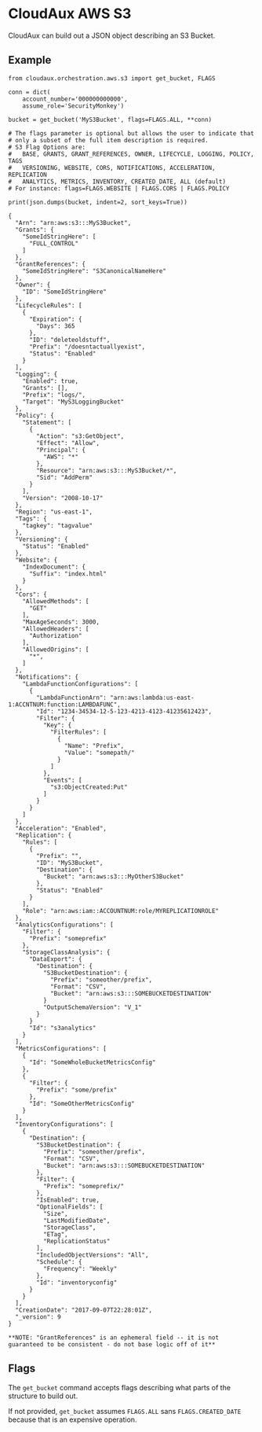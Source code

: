 # CloudAux AWS S3

CloudAux can build out a JSON object describing an S3 Bucket.

## Example

    from cloudaux.orchestration.aws.s3 import get_bucket, FLAGS

    conn = dict(
        account_number='000000000000',
        assume_role='SecurityMonkey')

    bucket = get_bucket('MyS3Bucket', flags=FLAGS.ALL, **conn)

    # The flags parameter is optional but allows the user to indicate that
    # only a subset of the full item description is required.
    # S3 Flag Options are:
    #   BASE, GRANTS, GRANT_REFERENCES, OWNER, LIFECYCLE, LOGGING, POLICY, TAGS
    #   VERSIONING, WEBSITE, CORS, NOTIFICATIONS, ACCELERATION, REPLICATION
    #   ANALYTICS, METRICS, INVENTORY, CREATED_DATE, ALL (default)
    # For instance: flags=FLAGS.WEBSITE | FLAGS.CORS | FLAGS.POLICY

    print(json.dumps(bucket, indent=2, sort_keys=True))

    {
      "Arn": "arn:aws:s3:::MyS3Bucket",
      "Grants": {
        "SomeIdStringHere": [
          "FULL_CONTROL"
        ]
      },
      "GrantReferences": {
        "SomeIdStringHere": "S3CanonicalNameHere"
      },
      "Owner": {
        "ID": "SomeIdStringHere"
      },
      "LifecycleRules": [
        {
          "Expiration": {
            "Days": 365
          },
          "ID": "deleteoldstuff",
          "Prefix": "/doesntactuallyexist",
          "Status": "Enabled"
        }
      ],
      "Logging": {
        "Enabled": true,
        "Grants": [],
        "Prefix": "logs/",
        "Target": "MyS3LoggingBucket"
      },
      "Policy": {
        "Statement": [
          {
            "Action": "s3:GetObject",
            "Effect": "Allow",
            "Principal": {
              "AWS": "*"
            },
            "Resource": "arn:aws:s3:::MyS3Bucket/*",
            "Sid": "AddPerm"
          }
        ],
        "Version": "2008-10-17"
      },
      "Region": "us-east-1",
      "Tags": {
        "tagkey": "tagvalue"
      },
      "Versioning": {
        "Status": "Enabled"
      },
      "Website": {
        "IndexDocument": {
          "Suffix": "index.html"
        }
      },
      "Cors": {
        "AllowedMethods": [
          "GET"
        ],
        "MaxAgeSeconds": 3000,
        "AllowedHeaders": [
          "Authorization"
        ],
        "AllowedOrigins": [
          "*",
        ]
      },
      "Notifications": {
        "LambdaFunctionConfigurations": [
          {
            "LambdaFunctionArn": "arn:aws:lambda:us-east-1:ACCNTNUM:function:LAMBDAFUNC",
            "Id": "1234-34534-12-5-123-4213-4123-41235612423",
            "Filter": {
              "Key": {
                "FilterRules": [
                  {
                    "Name": "Prefix",
                    "Value": "somepath/"
                  }
                ]
              },
              "Events": [
                "s3:ObjectCreated:Put"
              ]
            }
          }
        ]
      },
      "Acceleration": "Enabled",
      "Replication": {
        "Rules": [
          {
            "Prefix": "",
            "ID": "MyS3Bucket",
            "Destination": {
              "Bucket": "arn:aws:s3:::MyOtherS3Bucket"
            },
            "Status": "Enabled"
          }
        ],
        "Role": "arn:aws:iam::ACCOUNTNUM:role/MYREPLICATIONROLE"
      },
      "AnalyticsConfigurations": [
        "Filter": {
          "Prefix": "someprefix"
        },
        "StorageClassAnalysis": {
          "DataExport": {
            "Destination": {
              "S3BucketDestination": {
                "Prefix": "someother/prefix",
                "Format": "CSV",
                "Bucket": "arn:aws:s3:::SOMEBUCKETDESTINATION"
              }
              "OutputSchemaVersion": "V_1"
            }
          }
          "Id": "s3analytics"
        }
      ],
      "MetricsConfigurations": [
        {
          "Id": "SomeWholeBucketMetricsConfig"
        },
        {
          "Filter": {
            "Prefix": "some/prefix"
          },
          "Id": "SomeOtherMetricsConfig"
        }
      ],
      "InventoryConfigurations": [
        {
          "Destination": {
            "S3BucketDestination": {
              "Prefix": "someother/prefix",
              "Format": "CSV",
              "Bucket": "arn:aws:s3:::SOMEBUCKETDESTINATION"
            },
            "Filter": {
              "Prefix": "someprefix/"
            },
            "IsEnabled": true,
            "OptionalFields": [
              "Size",
              "LastModifiedDate",
              "StorageClass",
              "ETag",
              "ReplicationStatus"
            ],
            "IncludedObjectVersions": "All",
            "Schedule": {
              "Frequency": "Weekly"
            },
            "Id": "inventoryconfig"
          }
        }
      ],
      "CreationDate": "2017-09-07T22:28:01Z",
      "_version": 9
    }

    **NOTE: "GrantReferences" is an ephemeral field -- it is not guaranteed to be consistent - do not base logic off of it**

## Flags

The `get_bucket` command accepts flags describing what parts of the structure to build out.

If not provided, `get_bucket` assumes `FLAGS.ALL` sans `FLAGS.CREATED_DATE` because that is an expensive operation.
